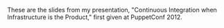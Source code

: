These are the slides from my presentation, "Continuous Integration when Infrastructure is the Product," first given at PuppetConf 2012.